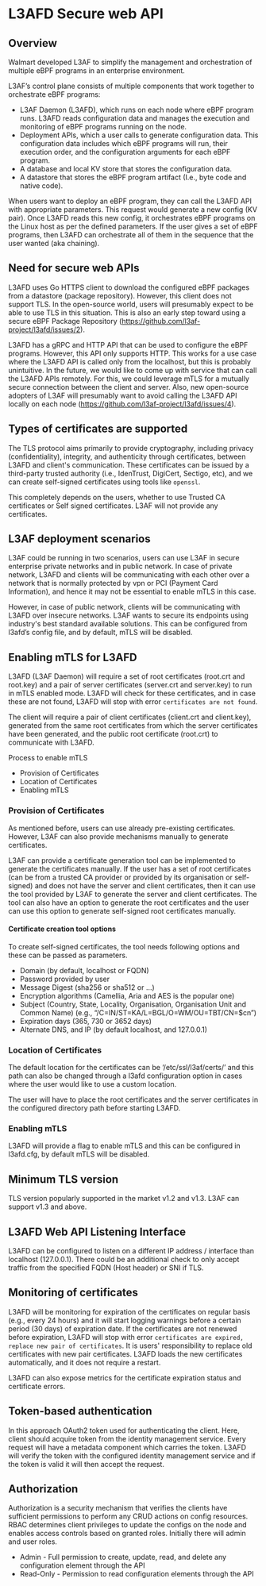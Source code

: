 # L3AFD Secure web API

## Overview

Walmart developed L3AF to simplify the management and orchestration of multiple eBPF programs in an enterprise
environment.

L3AF’s control plane consists of multiple components that work together to orchestrate eBPF programs:

- L3AF Daemon (L3AFD), which runs on each node where eBPF program runs. L3AFD reads configuration data and manages 
  the execution and monitoring of eBPF programs running on the node.
- Deployment APIs, which a user calls to generate configuration data. This configuration data includes which eBPF 
  programs will run, their execution order, and the configuration arguments for each eBPF program.
- A database and local KV store that stores the configuration data. 
- A datastore that stores the eBPF program artifact (I.e., byte code and native code).

When users want to deploy an eBPF program, they can call the L3AFD API with appropriate parameters. This request would
generate a new config (KV pair). Once L3AFD reads this new config, it orchestrates eBPF programs on the Linux host
as per the defined parameters. If the user gives a set of eBPF programs, then L3AFD can orchestrate all of them in the
sequence that the user wanted (aka chaining).

## Need for secure web APIs

L3AFD uses Go HTTPS client to download the configured eBPF packages from a datastore (package repository).
However, this client does not support TLS. In the open-source world, users will presumably expect to be able
to use TLS in this situation. This is also an early step toward using a secure eBPF Package Repository
(https://github.com/l3af-project/l3afd/issues/2).

L3AFD has a gRPC and HTTP API that can be used to configure the eBPF programs. However, this API only supports HTTP.
This works for a use case where the L3AFD API is called only from the localhost, but this is probably unintuitive.
In the future, we would like to come up with service that can call the L3AFD APIs remotely. For this, we could leverage
mTLS for a mutually secure connection between the client and server. Also, new open-source adopters of L3AF will presumably
want to avoid calling the L3AFD API locally on each node (https://github.com/l3af-project/l3afd/issues/4).

## Types of certificates are supported

The TLS protocol aims primarily to provide cryptography, including privacy (confidentiality), integrity, and
authenticity through certificates, between L3AFD and client's communication. These certificates can be issued by a
third-party trusted authority (i.e., IdenTrust, DigiCert, Sectigo, etc), and we can create self-signed certificates
using tools like ```openssl```.

This completely depends on the users, whether to use Trusted CA certificates or Self signed certificates. L3AF will not 
provide any certificates.

## L3AF deployment scenarios

L3AF could be running in two scenarios, users can use L3AF in secure enterprise private networks and in public network.
In case of private network, L3AFD and clients will be communicating with each other over a network that is normally
protected by vpn or PCI (Payment Card Information), and hence it may not be essential to enable mTLS in this case.

However, in case of public network, clients will be communicating with L3AFD over insecure networks. L3AF wants to
secure its endpoints using industry's best standard available solutions. This can be configured from l3afd’s config file,
and by default, mTLS will be disabled.

## Enabling mTLS for L3AFD

L3AFD (L3AF Daemon) will require a set of root certificates (root.crt and root.key) and a pair of server certificates
(server.crt and server.key) to run in mTLS enabled mode. L3AFD will check for these certificates, and in case these are
not found, L3AFD will stop with error ```certificates are not found```.

The client will require a pair of client certificates (client.crt and client.key), generated from the same root
certificates from which the server certificates have been generated, and the public root certificate (root.crt) to
communicate with L3AFD.

Process to enable mTLS 
- Provision of Certificates 
- Location of Certificates 
- Enabling mTLS

### Provision of Certificates

As mentioned before, users can use already pre-existing certificates. However, L3AF can also provide mechanisms
manually to generate certificates.

L3AF can provide a certificate generation tool can be implemented to generate the certificates manually.
If the user has a set of root certificates (can be from a trusted CA provider or provided by its organisation or
self-signed) and does not have the server and client certificates, then it can use the tool provided by L3AF to generate
the server and client certificates. The tool can also have an option to generate the root certificates and the user can
use this option to generate self-signed root certificates manually.

#### Certificate creation tool options

To create self-signed certificates, the tool needs following options and these can be passed as parameters.

- Domain (by default, localhost or FQDN)
- Password provided by user 
- Message Digest (sha256 or sha512 or …)
- Encryption algorithms (Camellia, Aria and AES is the popular one)
- Subject (Country, State, Locality, Organisation, Organisation Unit and Common Name)
  (e.g., “/C=IN/ST=KA/L=BGL/O=WM/OU=TBT/CN=$cn”)
- Expiration days (365, 730 or 3652 days)
- Alternate DNS, and IP (by default localhost, and 127.0.0.1)

### Location of Certificates

The default location for the certificates can be ‘/etc/ssl/l3af/certs/’ and this path can also be changed through a
l3afd configuration option in cases where the user would like to use a custom location.

The user will have to place the root certificates and the server certificates in the configured directory path before
starting L3AFD.

### Enabling mTLS

L3AFD will provide a flag to enable mTLS and this can be configured in l3afd.cfg, by default mTLS will be disabled.

## Minimum TLS version

TLS version popularly supported in the market v1.2 and v1.3. L3AF can support v1.3 and above.

## L3AFD Web API Listening Interface

L3AFD can be configured to listen on a different IP address / interface than localhost (127.0.0.1).
There could be an additional check to only accept traffic from the specified FQDN (Host header) or SNI if TLS.

## Monitoring of certificates

L3AFD will be monitoring for expiration of the certificates on regular basis (e.g., every 24 hours) and it will start
logging warnings before a certain period (30 days) of expiration date. If the certificates are not renewed before
expiration, L3AFD will stop with error ```certificates are expired, replace new pair of certificates```.
It is users' responsibility to replace old certificates with new pair certificates. L3AFD loads the new
certificates automatically, and it does not require a restart.

L3AFD can also expose metrics for the certificate expiration status and certificate errors.

## Token-based authentication

In this approach OAuth2 token used for authenticating the client. Here, client should acquire token from the identity
management service. Every request will have a metadata component which carries the token. L3AFD will verify the token with
the configured identity management service and if the token is valid it will then accept the request.

## Authorization

Authorization is a security mechanism that verifies the clients have sufficient permissions to perform any CRUD actions
on config resources. RBAC determines client privileges to update the configs on the node and enables access controls
based on granted roles. Initially there will admin and user roles.
- Admin - Full permission to create, update, read, and delete any configuration element through the API
- Read-Only - Permission to read configuration elements through the API
